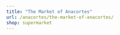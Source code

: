 ```yaml
---
title: "The Market of Anacortes"
url: /anacortes/the-market-of-anacortes/
shop: supermarket
---
```

